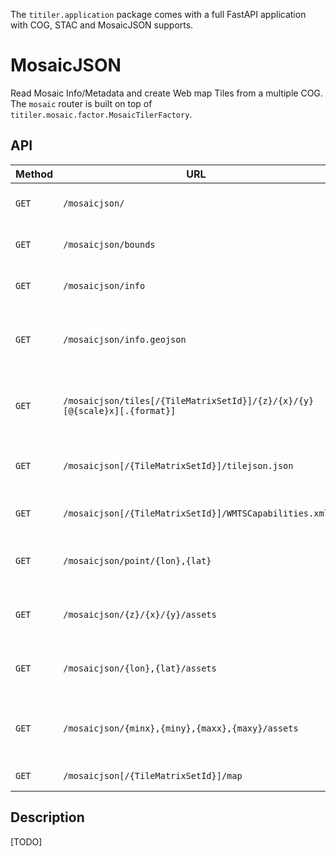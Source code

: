 
The `titiler.application` package comes with a full FastAPI application with COG, STAC and MosaicJSON supports.

# MosaicJSON

Read Mosaic Info/Metadata and create Web map Tiles from a multiple COG. The `mosaic` router is built on top of `titiler.mosaic.factor.MosaicTilerFactory`.

## API

| Method | URL                                                                        | Output    | Description
| ------ | -------------------------------------------------------------------------- |---------- |--------------
| `GET`  | `/mosaicjson/`                                                             | JSON      | return a MosaicJSON document
| `GET`  | `/mosaicjson/bounds`                                                       | JSON      | return mosaic's bounds
| `GET`  | `/mosaicjson/info`                                                         | JSON      | return mosaic's basic info
| `GET`  | `/mosaicjson/info.geojson`                                                 | GeoJSON   | return mosaic's basic info as a GeoJSON feature
| `GET`  | `/mosaicjson/tiles[/{TileMatrixSetId}]/{z}/{x}/{y}[@{scale}x][.{format}]`  | image/bin | create a web map tile image from mosaic assets
| `GET`  | `/mosaicjson[/{TileMatrixSetId}]/tilejson.json`                            | JSON      | return a Mapbox TileJSON document
| `GET`  | `/mosaicjson[/{TileMatrixSetId}]/WMTSCapabilities.xml`                       | XML       | return OGC WMTS Get Capabilities
| `GET`  | `/mosaicjson/point/{lon},{lat}`                                            | JSON      | return pixel value from a mosaic assets
| `GET`  | `/mosaicjson/{z}/{x}/{y}/assets`                                           | JSON      | return list of assets intersecting a XYZ tile
| `GET`  | `/mosaicjson/{lon},{lat}/assets`                                           | JSON      | return list of assets intersecting a point
| `GET`  | `/mosaicjson/{minx},{miny},{maxx},{maxy}/assets`                           | JSON      | return list of assets intersecting a bounding box
| `GET`  | `/mosaicjson[/{TileMatrixSetId}]/map`                                      | HTML      | simple map viewer

## Description

[TODO]
